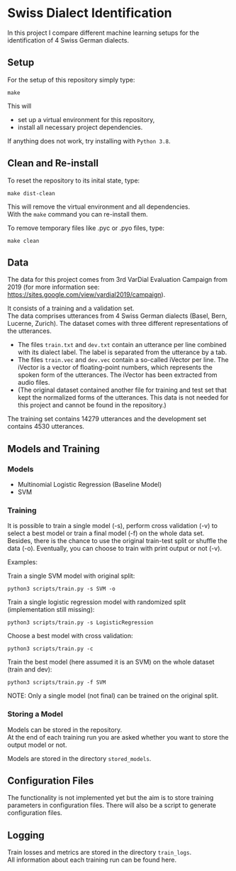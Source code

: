 # Swiss Dialect Identification

In this project I compare different machine learning setups for the identification of 4 Swiss German dialects.

## Setup

For the setup of this repository simply type:

    make

This will

- set up a virtual environment for this repository,
- install all necessary project dependencies.

If anything does not work, try installing with `Python 3.8`.

## Clean and Re-install

To reset the repository to its inital state, type:

    make dist-clean

This will remove the virtual environment and all dependencies.  
With the `make` command you can re-install them.

To remove temporary files like .pyc or .pyo files, type:

    make clean

## Data

The data for this project comes from 3rd VarDial Evaluation Campaign from 2019 (for more information see: https://sites.google.com/view/vardial2019/campaign).

It consists of a training and a validation set.  
The data comprises utterances from 4 Swiss German dialects (Basel, Bern, Lucerne, Zurich). The dataset comes with three different representations of the utterances.

- The files `train.txt` and `dev.txt` contain an utterance per line combined with its dialect label. The label is separated from the utterance by a tab.
- The files `train.vec` and `dev.vec` contain a so-called iVector per line. The iVector is a vector of floating-point numbers, which represents the spoken form of the utterances. The iVector has been extracted from audio files.
- (The original dataset contained another file for training and test set that kept the normalized forms of the utterances. This data is not needed for this project and cannot be found in the repository.)

The training set contains 14279 utterances and the development set contains 4530 utterances.

## Models and Training

### Models

- Multinomial Logistic Regression (Baseline Model)
- SVM

### Training

It is possible to train a single model (-s), perform cross validation (-v) to select a best model or train a final model (-f) on the whole data set.  
Besides, there is the chance to use the original train-test split or shuffle the data (-o).
Eventually, you can choose to train with print output or not (-v).

Examples:

Train a single SVM model with original split:

    python3 scripts/train.py -s SVM -o

Train a single logistic regression model with randomized split (implementation still missing):

    python3 scripts/train.py -s LogisticRegression

Choose a best model with cross validation:

    python3 scripts/train.py -c

Train the best model (here assumed it is an SVM) on the whole dataset (train and dev):

    python3 scripts/train.py -f SVM

NOTE: Only a single model (not final) can be trained on the original split.

### Storing a Model

Models can be stored in the repository.  
At the end of each training run you are asked whether you want to store the output model or not.

Models are stored in the directory `stored_models`.

## Configuration Files

The functionality is not implemented yet but the aim is to store training parameters in configuration files. There will also be a script to generate configuration files.

## Logging

Train losses and metrics are stored in the directory `train_logs`.  
All information about each training run can be found here.
